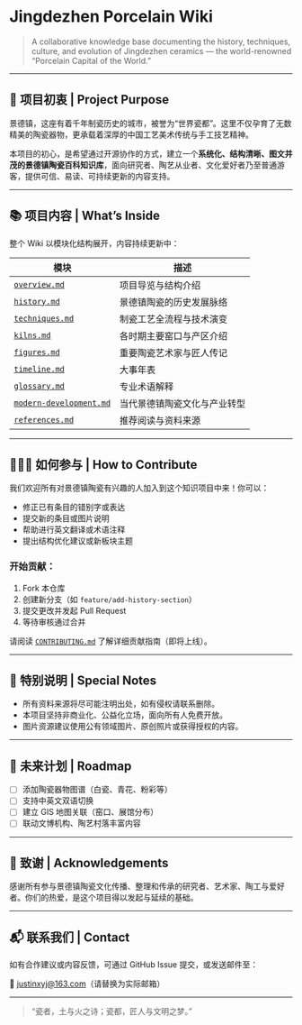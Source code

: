 # Jingdezhen Porcelain Wiki

> A collaborative knowledge base documenting the history, techniques, culture, and evolution of Jingdezhen ceramics — the world-renowned “Porcelain Capital of the World.”

---

## 🌟 项目初衷 | Project Purpose

景德镇，这座有着千年制瓷历史的城市，被誉为“世界瓷都”。这里不仅孕育了无数精美的陶瓷器物，更承载着深厚的中国工艺美术传统与手工技艺精神。

本项目的初心，是希望通过开源协作的方式，建立一个**系统化、结构清晰、图文并茂的景德镇陶瓷百科知识库**，面向研究者、陶艺从业者、文化爱好者乃至普通游客，提供可信、易读、可持续更新的内容支持。

---

## 📚 项目内容 | What’s Inside

整个 Wiki 以模块化结构展开，内容持续更新中：

| 模块 | 描述 |
|------|------|
| [`overview.md`](docs/overview.md) | 项目导览与结构介绍 |
| [`history.md`](docs/history.md) | 景德镇陶瓷的历史发展脉络 |
| [`techniques.md`](docs/techniques.md) | 制瓷工艺全流程与技术演变 |
| [`kilns.md`](docs/kilns.md) | 各时期主要窑口与产区介绍 |
| [`figures.md`](docs/figures.md) | 重要陶瓷艺术家与匠人传记 |
| [`timeline.md`](docs/timeline.md) | 大事年表 |
| [`glossary.md`](docs/glossary.md) | 专业术语解释 |
| [`modern-development.md`](docs/modern-development.md) | 当代景德镇陶瓷文化与产业转型 |
| [`references.md`](docs/references.md) | 推荐阅读与资料来源 |

---

## 🧑‍🤝‍🧑 如何参与 | How to Contribute

我们欢迎所有对景德镇陶瓷有兴趣的人加入到这个知识项目中来！你可以：

- 修正已有条目的错别字或表达
- 提交新的条目或图片说明
- 帮助进行英文翻译或术语注释
- 提出结构优化建议或新板块主题

### 开始贡献：

1. Fork 本仓库
2. 创建新分支（如 `feature/add-history-section`）
3. 提交更改并发起 Pull Request
4. 等待审核通过合并

请阅读 [`CONTRIBUTING.md`](CONTRIBUTING.md) 了解详细贡献指南（即将上线）。

---

## 📌 特别说明 | Special Notes

- 所有资料来源将尽可能注明出处，如有侵权请联系删除。
- 本项目坚持非商业化、公益化立场，面向所有人免费开放。
- 图片资源建议使用公有领域图片、原创照片或获得授权的内容。

---

## 🌱 未来计划 | Roadmap

- [ ] 添加陶瓷器物图谱（白瓷、青花、粉彩等）
- [ ] 支持中英文双语切换
- [ ] 建立 GIS 地图关联（窑口、展馆分布）
- [ ] 联动文博机构、陶艺村落丰富内容

---

## 🤝 致谢 | Acknowledgements

感谢所有参与景德镇陶瓷文化传播、整理和传承的研究者、艺术家、陶工与爱好者。你们的热爱，是这个项目得以发起与延续的基础。

---

## 📬 联系我们 | Contact

如有合作建议或内容反馈，可通过 GitHub Issue 提交，或发送邮件至：

📧 justinxyj@163.com（请替换为实际邮箱）

---

> “瓷者，土与火之诗；瓷都，匠人与文明之梦。”

